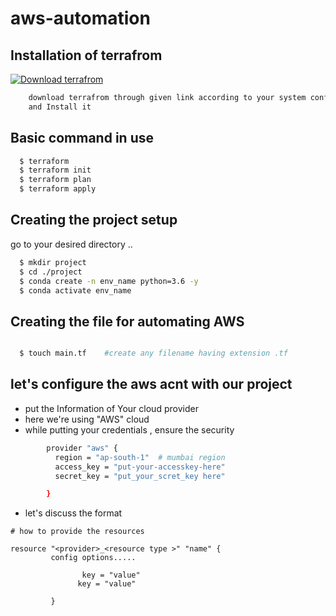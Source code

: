 # aws-automation


## Installation of terrafrom 

[![Download terrafrom ](https://upload.wikimedia.org/wikipedia/commons/thumb/0/04/Terraform_Logo.svg/330px-Terraform_Logo.svg.png)](https://www.terraform.io/downloads.html)

```bash
    download terrafrom through given link according to your system config 
    and Install it
```

## Basic command in use 
```bash  
  $ terraform
  $ terraform init 
  $ terraform plan 
  $ terraform apply

```

## Creating the project setup 
go to your desired directory ..

```bash 
  $ mkdir project
  $ cd ./project
  $ conda create -n env_name python=3.6 -y 
  $ conda activate env_name

  ```

## Creating the file for automating AWS 

```bash 

  $ touch main.tf    #create any filename having extension .tf

```

## let's configure the aws acnt with our project 

 - put the Information of Your cloud provider 
 - here we're using "AWS" cloud 
 - while putting your credentials , ensure the security 


```bash 
        provider "aws" {
          region = "ap-south-1"  # mumbai region 
          access_key = "put-your-accesskey-here"
          secret_key = "put_your_scret_key here"

        }

```

- let's discuss the format 

```
# how to provide the resources 

resource "<provider>_<resource type >" "name" {
         config options.....

                key = "value"
               key = "value"

         }
```
